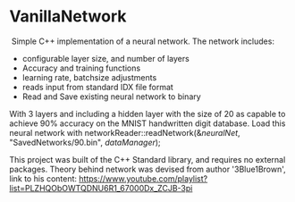 # VanillaNetwork
  Simple C++ implementation of a neural network.
  The network includes:
  - configurable layer size, and number of layers
  - Accuracy and training functions
  - learning rate, batchsize adjustments
  - reads input from standard IDX file format
  - Read and Save existing neural network to binary

With 3 layers and including a hidden layer with the size of 20 as capable to achieve 90% accuracy on the MNIST handwritten digit database. Load this neural network with networkReader::readNetwork(&_neuralNet_, "SavedNetworks/90.bin", _dataManager_);

This project was built of the C++ Standard library, and requires no external packages. Theory behind network was devised from author '3Blue1Brown', link to his content: https://www.youtube.com/playlist?list=PLZHQObOWTQDNU6R1_67000Dx_ZCJB-3pi


